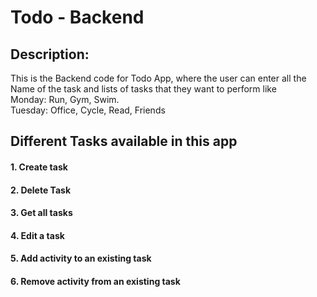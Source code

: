# Todo - Backend

## Description:
This is the Backend code for Todo App, where the user can enter all the Name of the task and lists of tasks that they want to perform like<br>
Monday: Run, Gym, Swim. <br>
Tuesday: Office, Cycle, Read, Friends




## Different Tasks available in this app

#### 1. Create task
#### 2. Delete Task
#### 3. Get all tasks
#### 4. Edit a task
#### 5. Add activity to an existing task
#### 6. Remove activity from an existing task


